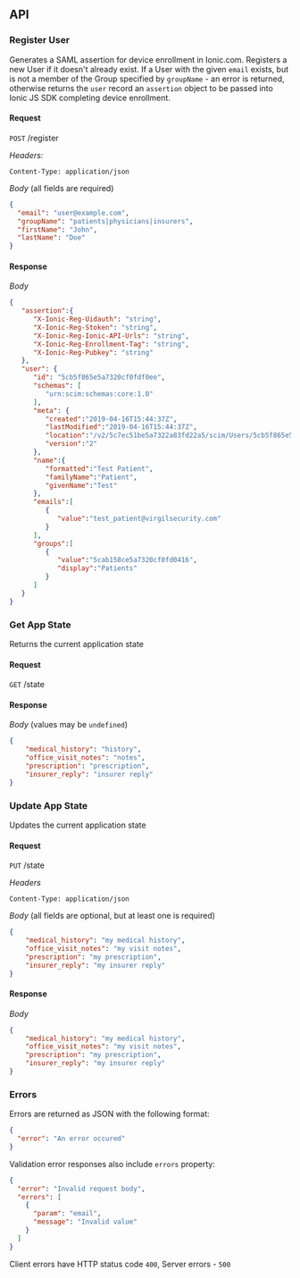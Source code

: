 ## API

### Register User

Generates a SAML assertion for device enrollment in Ionic.com. Registers a new User if it doesn't already exist. If a User with the given `email` exists, but is not a member of the Group specified by `groupName` - an error is returned, otherwise returns the `user` record an `assertion` object to be passed into Ionic JS SDK completing device enrollment.

#### Request

`POST` /register

*Headers:*
```
Content-Type: application/json
```

*Body* (all fields are required)
```json
{
  "email": "user@example.com",
  "groupName": "patients|physicians|insurers",
  "firstName": "John",
  "lastName": "Doe"
}
```

#### Response

*Body*
```json
{
   "assertion":{
      "X-Ionic-Reg-Uidauth": "string",
      "X-Ionic-Reg-Stoken": "string",
      "X-Ionic-Reg-Ionic-API-Urls": "string",
      "X-Ionic-Reg-Enrollment-Tag": "string",
      "X-Ionic-Reg-Pubkey": "string"
   },
   "user": {
      "id": "5cb5f865e5a7320cf0fdf0ee",
      "schemas": [
         "urn:scim:schemas:core:1.0"
      ],
      "meta": {
         "created":"2019-04-16T15:44:37Z",
         "lastModified":"2019-04-16T15:44:37Z",
         "location":"/v2/5c7ec51be5a7322a83fd22a5/scim/Users/5cb5f865e5a7320cf0fdf0ee",
         "version":"2"
      },
      "name":{
         "formatted":"Test Patient",
         "familyName":"Patient",
         "givenName":"Test"
      },
      "emails":[
         {
            "value":"test_patient@virgilsecurity.com"
         }
      ],
      "groups":[
         {
            "value":"5cab158ce5a7320cf0fd0416",
            "display":"Patients"
         }
      ]
   }
}
```

### Get App State

Returns the current application state

#### Request

`GET` /state

#### Response

*Body* (values may be `undefined`)

```json
{
	"medical_history": "history",
	"office_visit_notes": "notes",
	"prescription": "prescription",
	"insurer_reply": "insurer reply"
}
```

### Update App State

Updates the current application state

#### Request

`PUT` /state

*Headers*
```
Content-Type: application/json
```

*Body* (all fields are optional, but at least one is required)
```json
{
    "medical_history": "my medical history",
    "office_visit_notes": "my visit notes",
	"prescription": "my prescription",
	"insurer_reply": "my insurer reply"
}
```

#### Response

*Body*
```json
{
	"medical_history": "my medical history",
    "office_visit_notes": "my visit notes",
	"prescription": "my prescription",
	"insurer_reply": "my insurer reply"
}
```

### Errors

Errors are returned as JSON with the following format:

```json
{
  "error": "An error occured"
}
```

Validation error responses also include `errors` property:

```json
{
  "error": "Invalid request body",
  "errors": [
    {
      "param": "email",
      "message": "Invalid value"
    }
  ]
}
```

Client errors have HTTP status code `400`, Server errors - `500`
